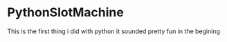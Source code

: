# PythonSlotMachine
This is the first thing i did with python it sounded pretty fun in the begining
